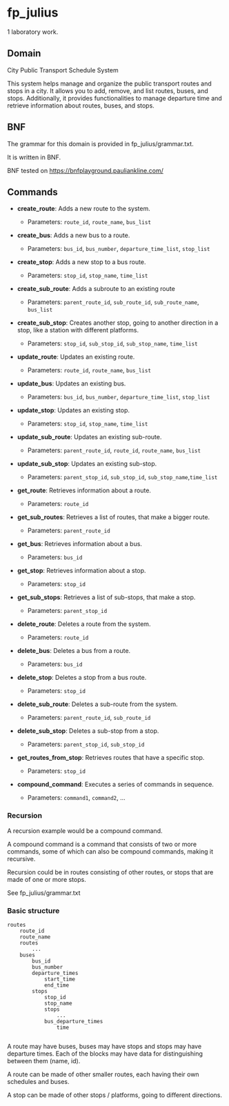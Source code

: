 # fp_julius
1 laboratory work.

## Domain 

City Public Transport Schedule System

This system helps manage and organize the public transport routes and stops in a city. It allows you to add, remove, and list routes, buses, and stops. Additionally, it provides functionalities to manage departure time and retrieve information about routes, buses, and stops.

## BNF
The grammar for this domain is provided in fp_julius/grammar.txt.

It is written in BNF.

BNF tested on https://bnfplayground.pauliankline.com/
## Commands

- **create_route**: Adds a new route to the system.
    - Parameters: `route_id`, `route_name`, `bus_list`

- **create_bus**: Adds a new bus to a route.
    - Parameters: `bus_id`, `bus_number`, `departure_time_list`, `stop_list`

- **create_stop**: Adds a new stop to a bus route.
    - Parameters: `stop_id`, `stop_name`, `time_list`

- **create_sub_route**: Adds a subroute to an existing route
    - Parameters: `parent_route_id`, `sub_route_id`, `sub_route_name`, `bus_list`

- **create_sub_stop**: Creates another stop, going to another direction in a stop, like a station with different platforms.
    - Parameters: `stop_id`, `sub_stop_id`, `sub_stop_name`, `time_list`

- **update_route**: Updates an existing route.
    - Parameters: `route_id`, `route_name`, `bus_list`

- **update_bus**: Updates an existing bus.
    - Parameters: `bus_id`, `bus_number`, `departure_time_list`, `stop_list`

- **update_stop**: Updates an existing stop.
    - Parameters: `stop_id`, `stop_name`, `time_list`

- **update_sub_route**: Updates an existing sub-route.
    - Parameters: `parent_route_id`, `route_id`, `route_name`, `bus_list`

- **update_sub_stop**: Updates an existing sub-stop.
    - Parameters: `parent_stop_id`, `sub_stop_id`, `sub_stop_name`,`time_list`

- **get_route**: Retrieves information about a route.
    - Parameters: `route_id`

- **get_sub_routes**: Retrieves a list of routes, that make a bigger route.
    - Parameters: `parent_route_id`

- **get_bus**: Retrieves information about a bus.
    - Parameters: `bus_id`

- **get_stop**: Retrieves information about a stop.
    - Parameters: `stop_id`

- **get_sub_stops**: Retrieves a list of sub-stops, that make a stop.
    - Parameters: `parent_stop_id`

- **delete_route**: Deletes a route from the system.
    - Parameters: `route_id`

- **delete_bus**: Deletes a bus from a route.
    - Parameters: `bus_id`

- **delete_stop**: Deletes a stop from a bus route.
    - Parameters: `stop_id`

- **delete_sub_route**: Deletes a sub-route from the system.
    - Parameters: `parent_route_id`, `sub_route_id`

- **delete_sub_stop**: Deletes a sub-stop from a stop.
    - Parameters: `parent_stop_id`, `sub_stop_id`

- **get_routes_from_stop**: Retrieves routes that have a specific stop.
    - Parameters: `stop_id`

- **compound_command**: Executes a series of commands in sequence.
    - Parameters: `command1`, `command2`, ...


### Recursion

A recursion example would be a compound command.

A compound command is a command that consists of two or more commands, some of which can also be compound commands, making it recursive. 

Recursion could be in routes consisting of other routes, or stops that are made of one or more stops.

See fp_julius/grammar.txt

### Basic structure

```
routes 
    route_id
    route_name
    routes
        ...
    buses 
        bus_id
        bus_number
        departure_times 
            start_time
            end_time
        stops 
            stop_id
            stop_name
            stops
                ...
            bus_departure_times 
                time
            
```
A route may have buses, buses may have stops and stops may have departure times. Each of the blocks may have data for distinguishing between them (name, id).

A route can be made of other smaller routes, each having their own schedules and buses.

A stop can be made of other stops / platforms, going to different directions.